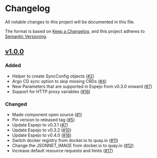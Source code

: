 # Changelog
All notable changes to this project will be documented in this file.

The format is based on [Keep a Changelog](https://keepachangelog.com/en/1.0.0/),
and this project adheres to [Semantic Versioning](https://semver.org/spec/v2.0.0.html).

## [v1.0.0]
### Added

- Helper to create SyncConfig objects ([#2])
- Argo CD sync option to skip missing CRDs ([#4])
- New Parameters that are supported in Espejo from v0.3.0 onward ([#7])
- Support for HTTP proxy variables ([#16])

### Changed

- Made component open source ([#1])
- Pin version to released tag ([#5])
- Update Espejo to v0.3.1 ([#7])
- Update Espejo to v0.3.2 ([#10])
- Update Espejo to v0.4.0 ([#18])
- Switch docker registry from docker.io to quay.io ([#11])
- Change the JSONNET_IMAGE from docker.io to quay.io ([#12])
- Increase default resource requests and limits ([#17])

[Unreleased]: https://github.com/projectsyn/component-espejo/compare/v1.0.0...HEAD
[v1.0.0]: https://github.com/projectsyn/component-espejo/releases/tag/v1.0.0

[#1]: https://github.com/projectsyn/component-espejo/pull/1
[#2]: https://github.com/projectsyn/component-espejo/pull/2
[#4]: https://github.com/projectsyn/component-espejo/pull/4
[#5]: https://github.com/projectsyn/component-espejo/pull/5
[#7]: https://github.com/projectsyn/component-espejo/pull/7
[#10]: https://github.com/projectsyn/component-espejo/pull/10
[#11]: https://github.com/projectsyn/component-espejo/pull/11
[#12]: https://github.com/projectsyn/component-espejo/pull/12
[#16]: https://github.com/projectsyn/component-espejo/pull/16
[#17]: https://github.com/projectsyn/component-espejo/pull/17
[#18]: https://github.com/projectsyn/component-espejo/pull/18
